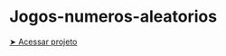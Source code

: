 # Jogos-numeros-aleatorios
<a href="https://hugole4l.github.io/Jogos-numeros-aleatorios/"> ➤ Acessar projeto</a>
